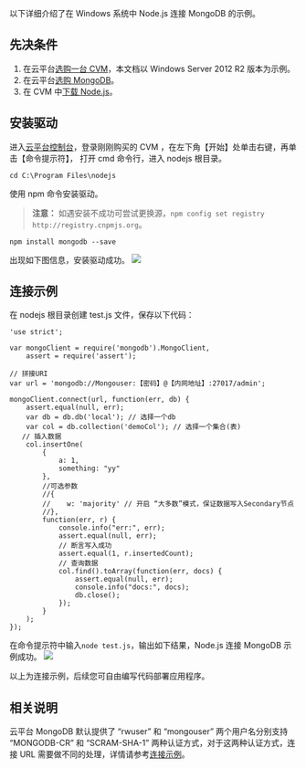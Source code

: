 以下详细介绍了在 Windows 系统中 Node.js 连接 MongoDB 的示例。
## 先决条件
1. 在云平台[选购一台 CVM](https://buy.tce.fsphere.cn/cvm)，本文档以 Windows Server 2012 R2 版本为示例。
2. 在云平台[选购 MongoDB](https://buy.tce.fsphere.cn/mongodb)。
3. 在 CVM 中[下载 Node.js](https://nodejs.org/en/download/)。

## 安装驱动
进入[云平台控制台](http://console.tce.fsphere.cn/cvm/index)，登录刚刚购买的 CVM ，在左下角【开始】处单击右键，再单击【命令提示符】， 打开 cmd 命令行，进入 nodejs 根目录。
```
cd C:\Program Files\nodejs
```
使用 npm 命令安装驱动。
>**注意：**
>如遇安装不成功可尝试更换源，`npm config set registry http://registry.cnpmjs.org`。

```
npm install mongodb --save
```

出现如下图信息，安装驱动成功。
![](https://mc.qcloudimg.com/static/img/c00a020f550ffb3afe9f2f5ee38859d4/npm.png)

## 连接示例
在 nodejs 根目录创建 test.js 文件，保存以下代码：
```
'use strict';

var mongoClient = require('mongodb').MongoClient,
    assert = require('assert');

// 拼接URI
var url = 'mongodb://Mongouser:【密码】@【内网地址】:27017/admin';

mongoClient.connect(url, function(err, db) {
    assert.equal(null, err);
    var db = db.db('local'); // 选择一个db
    var col = db.collection('demoCol'); // 选择一个集合(表)
   // 插入数据
    col.insertOne(
        {
            a: 1,
            something: "yy"
        }, 
        //可选参数
        //{
        //    w: 'majority' // 开启 “大多数”模式，保证数据写入Secondary节点
        //}, 
        function(err, r) {
            console.info("err:", err);
            assert.equal(null, err);
            // 断言写入成功
            assert.equal(1, r.insertedCount);
            // 查询数据
            col.find().toArray(function(err, docs) {
                assert.equal(null, err);
                console.info("docs:", docs);
                db.close();
            });
        }
    );
});
```
在命令提示符中输入`node test.js`，输出如下结果，Node.js 连接 MongoDB 示例成功。
![](https://mc.qcloudimg.com/static/img/18779d11d3619f1fcbc7bcd8cf253fb5/image.png)

以上为连接示例，后续您可自由编写代码部署应用程序。

## 相关说明
云平台 MongoDB 默认提供了 “rwuser” 和 “mongouser” 两个用户名分别支持 “MONGODB-CR” 和 “SCRAM-SHA-1” 两种认证方式，对于这两种认证方式，连接 URL 需要做不同的处理，详情请参考[连接示例](http://tce.fsphere.cn/document/product/240/3563)。